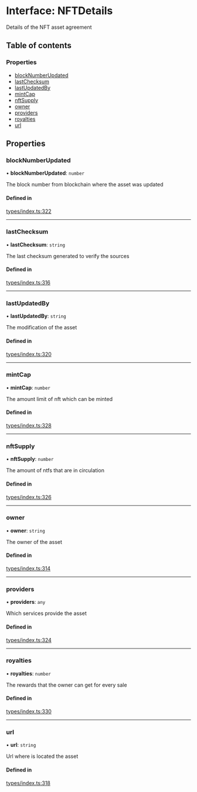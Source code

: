 # Interface: NFTDetails

Details of the NFT asset agreement

## Table of contents

### Properties

- [blockNumberUpdated](NFTDetails.md#blocknumberupdated)
- [lastChecksum](NFTDetails.md#lastchecksum)
- [lastUpdatedBy](NFTDetails.md#lastupdatedby)
- [mintCap](NFTDetails.md#mintcap)
- [nftSupply](NFTDetails.md#nftsupply)
- [owner](NFTDetails.md#owner)
- [providers](NFTDetails.md#providers)
- [royalties](NFTDetails.md#royalties)
- [url](NFTDetails.md#url)

## Properties

### blockNumberUpdated

• **blockNumberUpdated**: `number`

The block number from blockchain where the asset was updated

#### Defined in

[types/index.ts:322](https://github.com/nevermined-io/components-catalog/blob/296299b/lib/src/types/index.ts#L322)

___

### lastChecksum

• **lastChecksum**: `string`

The last checksum generated to verify the sources

#### Defined in

[types/index.ts:316](https://github.com/nevermined-io/components-catalog/blob/296299b/lib/src/types/index.ts#L316)

___

### lastUpdatedBy

• **lastUpdatedBy**: `string`

The modification of the asset

#### Defined in

[types/index.ts:320](https://github.com/nevermined-io/components-catalog/blob/296299b/lib/src/types/index.ts#L320)

___

### mintCap

• **mintCap**: `number`

The amount limit of nft which can be minted

#### Defined in

[types/index.ts:328](https://github.com/nevermined-io/components-catalog/blob/296299b/lib/src/types/index.ts#L328)

___

### nftSupply

• **nftSupply**: `number`

The amount of ntfs that are in circulation

#### Defined in

[types/index.ts:326](https://github.com/nevermined-io/components-catalog/blob/296299b/lib/src/types/index.ts#L326)

___

### owner

• **owner**: `string`

The owner of the asset

#### Defined in

[types/index.ts:314](https://github.com/nevermined-io/components-catalog/blob/296299b/lib/src/types/index.ts#L314)

___

### providers

• **providers**: `any`

Which services provide the asset

#### Defined in

[types/index.ts:324](https://github.com/nevermined-io/components-catalog/blob/296299b/lib/src/types/index.ts#L324)

___

### royalties

• **royalties**: `number`

The rewards that the owner can get for every sale

#### Defined in

[types/index.ts:330](https://github.com/nevermined-io/components-catalog/blob/296299b/lib/src/types/index.ts#L330)

___

### url

• **url**: `string`

Url where is located the asset

#### Defined in

[types/index.ts:318](https://github.com/nevermined-io/components-catalog/blob/296299b/lib/src/types/index.ts#L318)
